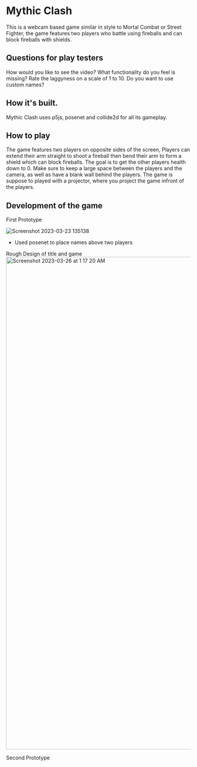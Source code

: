 # Mythic Clash

This is a webcam based game similar in style to Mortal Combat or Street Fighter, the game features two players who battle using fireballs and can block fireballs with shields. 

## Questions for play testers
How would you like to see the video?
What functionality do you feel is missing?
Rate the laggyness on a scale of 1 to 10.
Do you want to use custom names?

## How it's built.
Mythic Clash uses p5js, posenet and collide2d for all its gameplay. 

## How to play
The game features two players on opposite sides of the screen, Players can extend their arm straight to shoot a fireball then bend their arm to form a shield which can block fireballs. The goal is to get the other players health down to 0. Make sure to keep a large space between the players and the camera, as well as have a blank wall behind the players. The game is suppose to played with a projector, where you project the game infront of the players.

## Development of the game
First Prototype


![Screenshot 2023-03-23 135138](https://user-images.githubusercontent.com/94400146/230958944-1484f74a-de12-44f3-a2ff-b839f559667a.png)

- Used posenet to place names above two players

Rough Design of title and game
<img width="1343" alt="Screenshot 2023-03-26 at 1 17 20 AM" src="https://user-images.githubusercontent.com/94400146/230959941-70c86cef-a7aa-460a-b319-bfa6014aec8b.png">


Second Prototype

